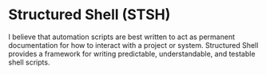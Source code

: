 # Structured Shell (STSH)

I believe that automation scripts are best written to act as permanent
documentation for how to interact with a project or system.  Structured Shell
provides a framework for writing predictable, understandable, and testable
shell scripts.
